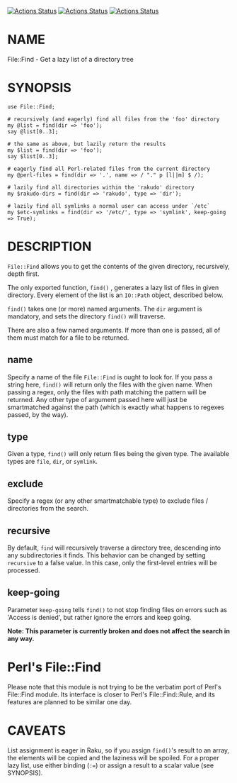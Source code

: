 [![Actions Status](https://github.com/rakudo-community-modules/File-Find/actions/workflows/linux.yml/badge.svg)](https://github.com/rakudo-community-modules/File-Find/actions) [![Actions Status](https://github.com/rakudo-community-modules/File-Find/actions/workflows/macos.yml/badge.svg)](https://github.com/rakudo-community-modules/File-Find/actions) [![Actions Status](https://github.com/rakudo-community-modules/File-Find/actions/workflows/windows-spec.yml/badge.svg)](https://github.com/rakudo-community-modules/File-Find/actions)

NAME
====

File::Find - Get a lazy list of a directory tree

SYNOPSIS
========

    use File::Find;

    # recursively (and eagerly) find all files from the 'foo' directory
    my @list = find(dir => 'foo');
    say @list[0..3];

    # the same as above, but lazily return the results
    my $list = find(dir => 'foo');
    say $list[0..3];

    # eagerly find all Perl-related files from the current directory
    my @perl-files = find(dir => '.', name => / "." p [l||m] $ /);

    # lazily find all directories within the 'rakudo' directory
    my $rakudo-dirs = find(dir => 'rakudo', type => 'dir');

    # lazily find all symlinks a normal user can access under `/etc`
    my $etc-symlinks = find(dir => '/etc/', type => 'symlink', keep-going => True);

DESCRIPTION
===========

`File::Find` allows you to get the contents of the given directory, recursively, depth first.

The only exported function, `find()` , generates a lazy list of files in given directory. Every element of the list is an `IO::Path` object, described below.

`find()` takes one (or more) named arguments. The `dir` argument is mandatory, and sets the directory `find()` will traverse.

There are also a few named arguments. If more than one is passed, all of them must match for a file to be returned.

name
----

Specify a name of the file `File::Find` is ought to look for. If you pass a string here, `find()` will return only the files with the given name. When passing a regex, only the files with path matching the pattern will be returned. Any other type of argument passed here will just be smartmatched against the path (which is exactly what happens to regexes passed, by the way).

type
----

Given a type, `find()` will only return files being the given type. The available types are `file`, `dir`, or `symlink`.

exclude
-------

Specify a regex (or any other smartmatchable type) to exclude files / directories from the search.

recursive
---------

By default, `find` will recursively traverse a directory tree, descending into any subdirectories it finds. This behavior can be changed by setting `recursive` to a false value. In this case, only the first-level entries will be processed.

keep-going
----------

Parameter `keep-going` tells `find()` to not stop finding files on errors such as 'Access is denied', but rather ignore the errors and keep going.

**Note: This parameter is currently broken and does not affect the search in any way.**

Perl's File::Find
=================

Please note that this module is not trying to be the verbatim port of Perl's File::Find module. Its interface is closer to Perl's File::Find::Rule, and its features are planned to be similar one day.

CAVEATS
=======

List assignment is eager in Raku, so if you assign `find()`'s result to an array, the elements will be copied and the laziness will be spoiled. For a proper lazy list, use either binding (`:=`) or assign a result to a scalar value (see SYNOPSIS).


